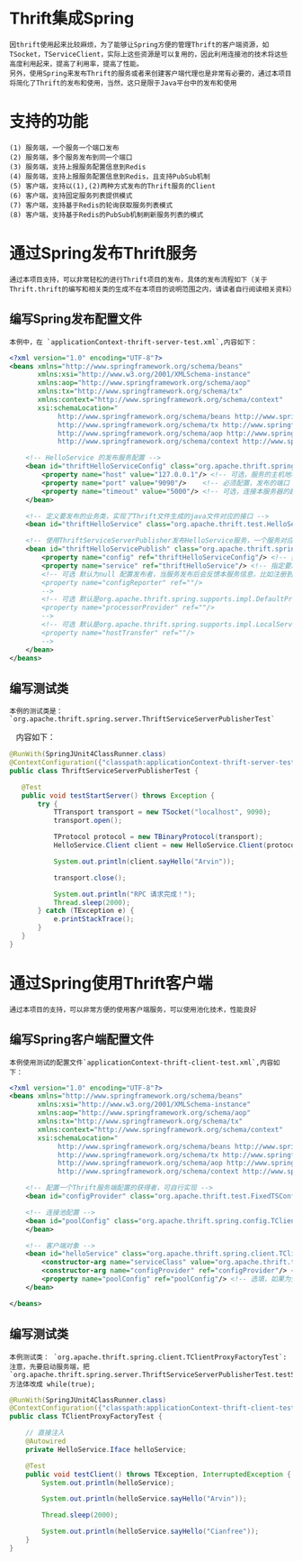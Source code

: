# Thrift集成Spring
    因thrift使用起来比较麻烦，为了能够让Spring方便的管理Thrift的客户端资源，如TSocket，TServiceClient，实际上这些资源是可以复用的，因此利用连接池的技术将这些高度利用起来，提高了利用率，提高了性能。
    另外，使用Spring来发布Thrift的服务或者来创建客户端代理也是非常有必要的，通过本项目将简化了Thrift的发布和使用，当然，这只是限于Java平台中的发布和使用

# 支持的功能
    (1) 服务端，一个服务一个端口发布
    (2) 服务端，多个服务发布到同一个端口
    (3) 服务端，支持上报服务配置信息到Redis
    (4) 服务端，支持上报服务配置信息到Redis，且支持PubSub机制
    (5) 客户端，支持以(1),(2)两种方式发布的Thrift服务的Client
    (6) 客户端，支持固定服务列表提供模式
    (7) 客户端，支持基于Redis的轮询获取服务列表模式
    (8) 客户端，支持基于Redis的PubSub机制刷新服务列表的模式

# 通过Spring发布Thrift服务
    通过本项目支持，可以非常轻松的进行Thrift项目的发布，具体的发布流程如下（关于Thrift.thrift的编写和相关类的生成不在本项目的说明范围之内，请读者自行阅读相关资料）
    
## 编写Spring发布配置文件
    本例中，在 `applicationContext-thrift-server-test.xml`,内容如下：

```xml
<?xml version="1.0" encoding="UTF-8"?>
<beans xmlns="http://www.springframework.org/schema/beans"
       xmlns:xsi="http://www.w3.org/2001/XMLSchema-instance"
       xmlns:aop="http://www.springframework.org/schema/aop"
       xmlns:tx="http://www.springframework.org/schema/tx"
       xmlns:context="http://www.springframework.org/schema/context"
       xsi:schemaLocation="
            http://www.springframework.org/schema/beans http://www.springframework.org/schema/beans/spring-beans-3.1.xsd
            http://www.springframework.org/schema/tx http://www.springframework.org/schema/tx/spring-tx-3.1.xsd
            http://www.springframework.org/schema/aop http://www.springframework.org/schema/aop/spring-aop-3.1.xsd
            http://www.springframework.org/schema/context http://www.springframework.org/schema/context/spring-context-3.1.xsd">

    <!-- HelloService 的发布服务配置 -->
    <bean id="thriftHelloServiceConfig" class="org.apache.thrift.spring.config.TSConfig">
        <property name="host" value="127.0.0.1"/> <!-- 可选，服务的主机地址， 当然这个可以不配置，通过ServerHostTransfer进行获取 -->
        <property name="port" value="9090"/>    <!-- 必须配置，发布的端口 -->
        <property name="timeout" value="5000"/> <!-- 可选，连接本服务器的超时时间，默认是5秒 -->
    </bean>

    <!-- 定义要发布的业务类，实现了Thrift文件生成的java文件对应的接口 -->
    <bean id="thriftHelloService" class="org.apache.thrift.test.HelloServiceImpl"/>

    <!-- 使用ThriftServiceServerPublisher发布HelloService服务，一个服务对应一个端口，后期可能升级 -->
    <bean id="thriftHelloServicePublish" class="org.apache.thrift.spring.server.ThriftServiceServerPublisher">
        <property name="config" ref="thriftHelloServiceConfig"/> <!-- 指定要发布的服务的配置信息 -->
        <property name="service" ref="thriftHelloService"/> <!-- 指定要发布的服务 -->
        <!-- 可选 默认为null 配置发布者，当服务发布后会反馈本服务信息，比如注册到指定的服务等 
        <property name="configReporter" ref=""/>
        -->
        <!-- 可选 默认是org.apache.thrift.spring.supports.impl.DefaultProcessorProvider 提供TProcessor构造器
        <property name="processorProvider" ref=""/>
        -->
        <!-- 可选 默认是org.apache.thrift.spring.supports.impl.LocalServerHostTransfer 提供Host的获取
        <property name="hostTransfer" ref=""/>
        -->
    </bean>
</beans>
```
## 编写测试类
    本例的测试类是：`org.apache.thrift.spring.server.ThriftServiceServerPublisherTest`
    内容如下：
```java
@RunWith(SpringJUnit4ClassRunner.class)
@ContextConfiguration({"classpath:applicationContext-thrift-server-test.xml"})
public class ThriftServiceServerPublisherTest {

   @Test
   public void testStartServer() throws Exception {
       try {
           TTransport transport = new TSocket("localhost", 9090);
           transport.open();

           TProtocol protocol = new TBinaryProtocol(transport);
           HelloService.Client client = new HelloService.Client(protocol);

           System.out.println(client.sayHello("Arvin"));

           transport.close();

           System.out.println("RPC 请求完成！");
           Thread.sleep(2000);
       } catch (TException e) {
           e.printStackTrace();
       }
   }
} 
```    

# 通过Spring使用Thrift客户端
    通过本项目的支持，可以非常方便的使用客户端服务，可以使用池化技术，性能良好
    
## 编写Spring客户端配置文件
    本例使用测试的配置文件`applicationContext-thrift-client-test.xml`,内容如下：
```xml
<?xml version="1.0" encoding="UTF-8"?>
<beans xmlns="http://www.springframework.org/schema/beans"
       xmlns:xsi="http://www.w3.org/2001/XMLSchema-instance"
       xmlns:aop="http://www.springframework.org/schema/aop"
       xmlns:tx="http://www.springframework.org/schema/tx"
       xmlns:context="http://www.springframework.org/schema/context"
       xsi:schemaLocation="
            http://www.springframework.org/schema/beans http://www.springframework.org/schema/beans/spring-beans-3.1.xsd
            http://www.springframework.org/schema/tx http://www.springframework.org/schema/tx/spring-tx-3.1.xsd
            http://www.springframework.org/schema/aop http://www.springframework.org/schema/aop/spring-aop-3.1.xsd
            http://www.springframework.org/schema/context http://www.springframework.org/schema/context/spring-context-3.1.xsd">

    <!-- 配置一个Thrift服务端配置的获得者，可自行实现 -->
    <bean id="configProvider" class="org.apache.thrift.test.FixedTSConfigProvider"/>

    <!-- 连接池配置 -->
    <bean id="poolConfig" class="org.apache.thrift.spring.config.TClientPoolConfig">
    </bean>

    <!-- 客户端对象 -->
    <bean id="helloService" class="org.apache.thrift.spring.client.TClientProxyFactory">
        <constructor-arg name="serviceClass" value="org.apache.thrift.test.HelloService"/> <!-- 必填 被代理的服务类或Iface接口 -->
        <constructor-arg name="configProvider" ref="configProvider"/> <!-- 必填 -->
        <property name="poolConfig" ref="poolConfig"/> <!-- 选填，如果为空就会默认新建一个默认的配置 -->
    </bean>

</beans>
```    
## 编写测试类
    本例测试类： `org.apache.thrift.spring.client.TClientProxyFactoryTest`:
    注意，先要启动服务端，把`org.apache.thrift.spring.server.ThriftServiceServerPublisherTest.testStartServer`方法体改成 while(true);

```java
@RunWith(SpringJUnit4ClassRunner.class)
@ContextConfiguration({"classpath:applicationContext-thrift-client-test.xml"})
public class TClientProxyFactoryTest {

    // 直接注入
    @Autowired
    private HelloService.Iface helloService;

    @Test
    public void testClient() throws TException, InterruptedException {
        System.out.println(helloService);

        System.out.println(helloService.sayHello("Arvin"));

        Thread.sleep(2000);

        System.out.println(helloService.sayHello("Cianfree"));
    }
}
```
